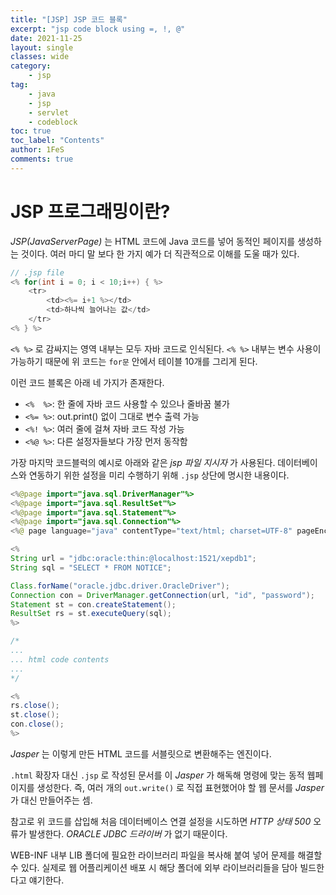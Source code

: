 ```yaml
---
title: "[JSP] JSP 코드 블록"
excerpt: "jsp code block using =, !, @"
date: 2021-11-25
layout: single
classes: wide
category:
    - jsp
tag:
    - java
    - jsp
    - servlet
    - codeblock
toc: true
toc_label: "Contents"
author: 1FeS
comments: true
---
```


# JSP 프로그래밍이란?

*JSP(JavaServerPage)* 는 HTML 코드에 Java 코드를 넣어 동적인 페이지를 생성하는 것이다. 여러 마디 말 보다 한 가지 예가 더 직관적으로 이해를 도울 때가 있다.

```java
// .jsp file
<% for(int i = 0; i < 10;i++) { %>
    <tr>
        <td><%= i+1 %></td>
        <td>하나씩 늘어나는 값</td>
    </tr>
<% } %>
```

`<% %>` 로 감싸지는 영역 내부는 모두 자바 코드로 인식된다. `<% %>` 내부는 변수 사용이 가능하기 때문에 위 코드는 `for문` 안에서 테이블 10개를 그리게 된다.

이런 코드 블록은 아래 네 가지가 존재한다.

- `<%  %>`: 한 줄에 자바 코드 사용할 수 있으나 줄바꿈 불가
- `<%= %>`: out.print() 없이 그대로 변수 출력 가능
- `<%! %>`: 여러 줄에 걸쳐 자바 코드 작성 가능
- `<%@ %>`: 다른 설정자들보다 가장 먼저 동작함

가장 마지막 코드블럭의 예시로 아래와 같은 *jsp 파일 지시자* 가 사용된다. 데이터베이스와 연동하기 위한 설정을 미리 수행하기 위해 `.jsp` 상단에 명시한 내용이다.

```java
<%@page import="java.sql.DriverManager"%>
<%@page import="java.sql.ResultSet"%>
<%@page import="java.sql.Statement"%>
<%@page import="java.sql.Connection"%>
<%@ page language="java" contentType="text/html; charset=UTF-8" pageEncoding="UTF-8"%>

<%
String url = "jdbc:oracle:thin:@localhost:1521/xepdb1";
String sql = "SELECT * FROM NOTICE";

Class.forName("oracle.jdbc.driver.OracleDriver");
Connection con = DriverManager.getConnection(url, "id", "password");
Statement st = con.createStatement();
ResultSet rs = st.executeQuery(sql);
%>

/*
...
... html code contents
...
*/

<% 
rs.close();
st.close();
con.close();
%>
```

*Jasper* 는 이렇게 만든 HTML 코드를 서블릿으로 변환해주는 엔진이다. 

`.html` 확장자 대신 `.jsp` 로 작성된 문서를 이 *Jasper* 가 해독해 명령에 맞는 동적 웹페이지를 생성한다. 즉, 여러 개의 `out.write()` 로 직접 표현했어야 할 웹 문서를 *Jasper* 가 대신 만들어주는 셈.

참고로 위 코드를 삽입해 처음 데이터베이스 연결 설정을 시도하면 *HTTP 상태 500* 오류가 발생한다. *ORACLE JDBC 드라이버* 가 없기 때문이다.

WEB-INF 내부 LIB 폴더에 필요한 라이브러리 파일을 복사해 붙여 넣어 문제를 해결할 수 있다. 실제로 웹 어플리케이션 배포 시 해당 폴더에 외부 라이브러리들을 담아 빌드한다고 얘기한다.

